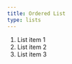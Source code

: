 ```yaml
---
title: Ordered List
type: lists
---
```

<ol>
<li>List item 1</li>
<li>List item 2</li>
<li>List item 3</li>
</ol>